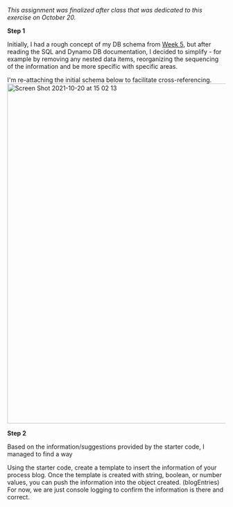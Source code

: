 _This assignment was finalized after class that was dedicated to this exercise on October 20._

**Step 1**

Initially, I had a rough concept of my DB schema from [Week 5](https://github.com/ykerblat/Data-Structures-v2/blob/main/Week%2005/Data%20Structures%20-%20Week%205%20Assignment%20-%20Process%20Blog%20Schema-%20Yann%20Kerblat.pdf), but after reading the SQL and Dynamo DB documentation, I decided to simplify - for example by removing any nested data items, reorganizing the sequencing of the information and be more specific with specific areas.

I'm re-attaching the initial schema below to facilitate cross-referencing.
<img width="783" alt="Screen Shot 2021-10-20 at 15 02 13" src="https://user-images.githubusercontent.com/82052220/138156765-f2796597-523a-4474-84fe-f755e04f44b8.png">

**Step 2** 

Based on the information/suggestions provided by the starter code, I managed to find a way

Using the starter code, create a template to insert the information of your process blog. Once the template is created with string, boolean, or number values, you can push the information into the object created. (blogEntries) For now, we are just console logging to confirm the information is there and correct.



